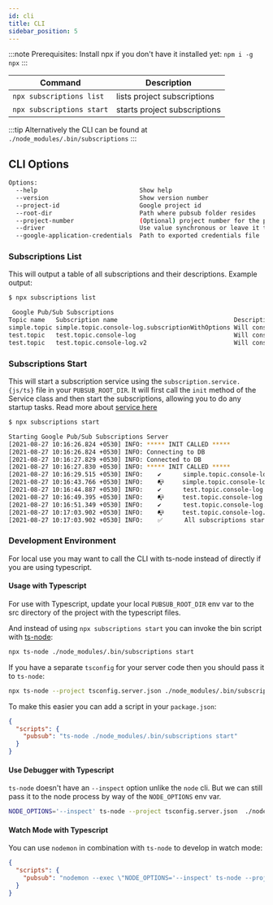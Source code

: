 ```yaml
---
id: cli
title: CLI
sidebar_position: 5
---
```


:::note
  Prerequisites: Install npx if you don't have it installed yet: `npm i -g npx`
:::

| Command                   | Description                  |
| ------------------------- | ---------------------------- |
| `npx subscriptions list`  | lists project subscriptions  |
| `npx subscriptions start` | starts project subscriptions |

:::tip
  Alternatively the CLI can be found at `./node_modules/.bin/subscriptions`
:::

## CLI Options

```sh
Options:
  --help                            Show help                                     [boolean]
  --version                         Show version number                           [boolean]
  --project-id                      Google project id                             [string]
  --root-dir                        Path where pubsub folder resides              [string]
  --project-number                  (Optional) project number for the project     [string]
  --driver                          Use value synchronous or leave it to default  [string]
  --google-application-credentials  Path to exported credentials file             [string]
```

### Subscriptions List

This will output a table of all subscriptions and their descriptions. Example output:

```sh
$ npx subscriptions list

 Google Pub/Sub Subscriptions
Topic name   Subscription name                                Description
simple.topic simple.topic.console-log.subscriptionWithOptions Will console log messages published on test.topic
test.topic   test.topic.console-log                           Will console log messages published on test.topic
test.topic   test.topic.console-log.v2                        Will console log messages published on test.topic
```

### Subscriptions Start

This will start a subscription service using the `subscription.service.{js/ts}` file in your `PUBSUB_ROOT_DIR`. It will first call the `init` method of the Service class and then start the subscriptions, allowing you to do any startup tasks. Read more about [service here](./server/Service.md)

```sh
$ npx subscriptions start

Starting Google Pub/Sub Subscriptions Server
[2021-08-27 10:16:26.824 +0530] INFO: ***** INIT CALLED *****
[2021-08-27 10:16:26.824 +0530] INFO: Connecting to DB
[2021-08-27 10:16:27.829 +0530] INFO: Connected to DB
[2021-08-27 10:16:27.830 +0530] INFO: ***** INIT CALLED *****
[2021-08-27 10:16:29.515 +0530] INFO:    ✔️      simple.topic.console-log.subscriptionWithOptions already exists.
[2021-08-27 10:16:43.766 +0530] INFO:    📭     simple.topic.console-log.subscriptionWithOptions is ready to receive messages at a controlled volume of 100 messages.
[2021-08-27 10:16:44.887 +0530] INFO:    ✔️      test.topic.console-log already exists.
[2021-08-27 10:16:49.395 +0530] INFO:    📭     test.topic.console-log is ready to receive messages at a controlled volume of 5 messages.
[2021-08-27 10:16:51.349 +0530] INFO:    ✔️      test.topic.console-log.v2 already exists.
[2021-08-27 10:17:03.902 +0530] INFO:    📭     test.topic.console-log.v2 is ready to receive messages at a controlled volume of 5 messages.
[2021-08-27 10:17:03.902 +0530] INFO:    ✅      All subscriptions started successfully.

```

### Development Environment

For local use you may want to call the CLI with ts-node instead of directly if you are using typescript.

#### Usage with Typescript

For use with Typescript, update your local `PUBSUB_ROOT_DIR` env var to the src directory of the project with the typescript files.

And instead of using `npx subscriptions start` you can invoke the bin script with [ts-node](https://github.com/TypeStrong/ts-node/):

```sh
npx ts-node ./node_modules/.bin/subscriptions start
```

If you have a separate `tsconfig` for your server code then you should pass it to `ts-node`:

```sh
npx ts-node --project tsconfig.server.json ./node_modules/.bin/subscriptions start
```

To make this easier you can add a script in your `package.json`:

```json
{
  "scripts": {
    "pubsub": "ts-node ./node_modules/.bin/subscriptions start"
  }
}
```

#### Use Debugger with Typescript

`ts-node` doesn't have an `--inspect` option unlike the `node` cli. But we can still pass it to the node process by way of the `NODE_OPTIONS` env var.

```sh
NODE_OPTIONS='--inspect' ts-node --project tsconfig.server.json  ./node_modules/.bin/subscriptions start
```

#### Watch Mode with Typescript

You can use `nodemon` in combination with `ts-node` to develop in watch mode:

```json
{
  "scripts": {
    "pubsub": "nodemon --exec \"NODE_OPTIONS='--inspect' ts-node --project tsconfig.server.json ./node_modules/.bin/subscriptions start\""
  }
}
```
